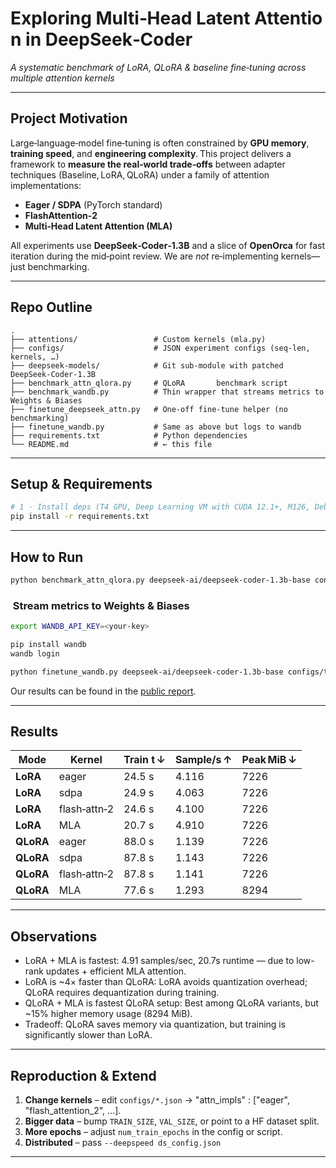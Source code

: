 # Exploring Multi‑Head Latent Attention in DeepSeek‑Coder
*A systematic benchmark of LoRA, QLoRA & baseline fine‑tuning across multiple attention kernels*

---

## Project Motivation
Large‑language‑model fine‑tuning is often constrained by **GPU memory**, **training speed**, and **engineering complexity**. This project delivers a framework to **measure the real‑world trade‑offs** between adapter techniques (Baseline, LoRA, QLoRA) under a family of attention implementations:

* **Eager / SDPA** (PyTorch standard)
* **FlashAttention‑2**
* **Multi‑Head Latent Attention (MLA)**

All experiments use **DeepSeek‑Coder‑1.3B** and a slice of **OpenOrca** for fast iteration during the mid‑point review. We are *not* re‑implementing kernels—just benchmarking.

---

## Repo Outline
```text
.
├── attentions/                 # Custom kernels (mla.py)
├── configs/                    # JSON experiment configs (seq‑len, kernels, …)
├── deepseek‑models/            # Git sub‑module with patched DeepSeek‑Coder‑1.3B
├── benchmark_attn_qlora.py     # QLoRA       benchmark script
├── benchmark_wandb.py          # Thin wrapper that streams metrics to Weights & Biases
├── finetune_deepseek_attn.py   # One‑off fine‑tune helper (no benchmarking)
├── finetune_wandb.py           # Same as above but logs to wandb
├── requirements.txt            # Python dependencies
└── README.md                   # ← this file
```

---

## Setup & Requirements
```bash
# 1 · Install deps (T4 GPU, Deep Learning VM with CUDA 12.1+, M126, Debian 11, Python 3.10)
pip install -r requirements.txt
```

---

## How to Run
```bash
python benchmark_attn_qlora.py deepseek-ai/deepseek-coder-1.3b-base configs/test.json runs/bench
```

###  Stream metrics to Weights & Biases
```bash
export WANDB_API_KEY=<your‑key>

pip install wandb
wandb login

python finetune_wandb.py deepseek-ai/deepseek-coder-1.3b-base configs/test.json runs/bench
```
Our results can be found in the [public report](https://wandb.ai/louiszh-columbia-university/finetune_with_tables/reports/HPML-Adapter-Benchmarking-Results--VmlldzoxMjY4MTQzMA).

---

## Results
| Mode      | Kernel            | Train t ↓ | Sample/s ↑ | Peak MiB ↓ | 
|-----------|-------------------|-----------|------------|------------|
| **LoRA**  | eager             | 24.5 s    | 4.116      | 7226       |
| **LoRA**  | sdpa              | 24.9 s    | 4.063      | 7226       |
| **LoRA**  | flash‑attn‑2      | 24.6 s    | 4.100      | 7226       |
| **LoRA**  | MLA               | 20.7 s    | 4.910      | 7226       |
| **QLoRA** | eager             | 88.0 s    | 1.139      | 7226       |
| **QLoRA** | sdpa              | 87.8 s    | 1.143      | 7226       |
| **QLoRA** | flash‑attn‑2      | 87.8 s    | 1.141      | 7226       |
| **QLoRA** | MLA               | 77.6 s    | 1.293      | 8294       |

---

## Observations
* LoRA + MLA is fastest: 4.91 samples/sec, 20.7s runtime — due to low-rank updates + efficient MLA attention.
* LoRA is ~4× faster than QLoRA: LoRA avoids quantization overhead; QLoRA requires dequantization during training.
* QLoRA + MLA is fastest QLoRA setup: Best among QLoRA variants, but ~15% higher memory usage (8294 MiB).
* Tradeoff: QLoRA saves memory via quantization, but training is significantly slower than LoRA.

---

## Reproduction & Extend
1. **Change kernels** – edit `configs/*.json` → "attn_impls" : ["eager", "flash_attention_2", …].
2. **Bigger data**    – bump `TRAIN_SIZE`, `VAL_SIZE`, or point to a HF dataset split.
3. **More epochs**    – adjust `num_train_epochs` in the config or script.
4. **Distributed**    – pass `--deepspeed ds_config.json`

---
